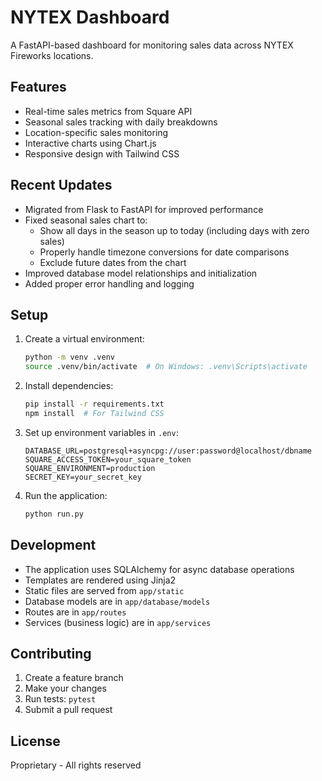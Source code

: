 # NYTEX Dashboard

A FastAPI-based dashboard for monitoring sales data across NYTEX Fireworks locations.

## Features

- Real-time sales metrics from Square API
- Seasonal sales tracking with daily breakdowns
- Location-specific sales monitoring
- Interactive charts using Chart.js
- Responsive design with Tailwind CSS

## Recent Updates

- Migrated from Flask to FastAPI for improved performance
- Fixed seasonal sales chart to:
  - Show all days in the season up to today (including days with zero sales)
  - Properly handle timezone conversions for date comparisons
  - Exclude future dates from the chart
- Improved database model relationships and initialization
- Added proper error handling and logging

## Setup

1. Create a virtual environment:
   ```bash
   python -m venv .venv
   source .venv/bin/activate  # On Windows: .venv\Scripts\activate
   ```

2. Install dependencies:
   ```bash
   pip install -r requirements.txt
   npm install  # For Tailwind CSS
   ```

3. Set up environment variables in `.env`:
   ```
   DATABASE_URL=postgresql+asyncpg://user:password@localhost/dbname
   SQUARE_ACCESS_TOKEN=your_square_token
   SQUARE_ENVIRONMENT=production
   SECRET_KEY=your_secret_key
   ```

4. Run the application:
   ```bash
   python run.py
   ```

## Development

- The application uses SQLAlchemy for async database operations
- Templates are rendered using Jinja2
- Static files are served from `app/static`
- Database models are in `app/database/models`
- Routes are in `app/routes`
- Services (business logic) are in `app/services`

## Contributing

1. Create a feature branch
2. Make your changes
3. Run tests: `pytest`
4. Submit a pull request

## License

Proprietary - All rights reserved 